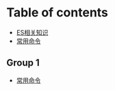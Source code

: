 # Table of contents

* [ES相关知识](README.md)
* [常用命令](chang-yong-ming-ling.md)

## Group 1

* [常用命令](group-1/chang-yong-ming-ling.md)
